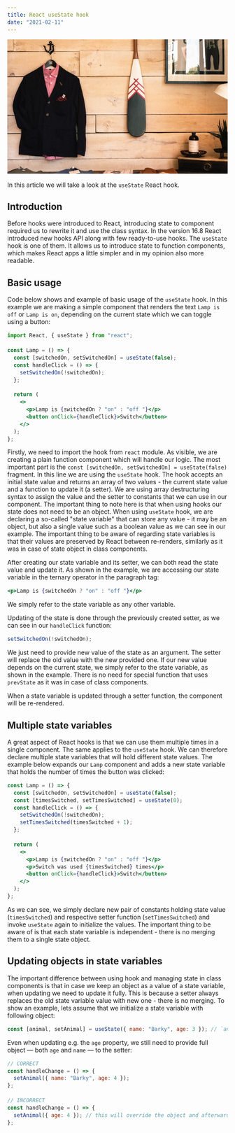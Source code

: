 ```yaml
---
title: React useState hook
date: "2021-02-11"
---
```


![A photo of a jacket and a paddle on the wall](./clark-street-mercantile-RfghQeRGr2I-unsplash.jpg "Photo by [Clark Street Mercantile](https://unsplash.com/@mercantile?utm_source=unsplash&utm_medium=referral&utm_content=creditCopyText) on [Unsplash](https://unsplash.com/s/photos/hook?utm_source=unsplash&utm_medium=referral&utm_content=creditCopyText)")

In this article we will take a look at the `useState` React hook.

## Introduction

Before hooks were introduced to React, introducing state to component required us to rewrite it and use the class syntax. In the version 16.8 React introduced new hooks API along with few ready-to-use hooks. The `useState` hook is one of them. It allows us to introduce state to function components, which makes React apps a little simpler and in my opinion also more readable.

## Basic usage

Code below shows and example of basic usage of the `useState` hook. In this example we are making a simple component that renders the text `Lamp is off` or `Lamp is on`, depending on the current state which we can toggle using a button:

```jsx
import React, { useState } from "react";

const Lamp = () => {
  const [switchedOn, setSwitchedOn] = useState(false);
  const handleClick = () => {
    setSwitchedOn(!switchedOn);
  };

  return (
    <>
      <p>Lamp is {switchedOn ? "on" : "off "}</p>
      <button onClick={handleClick}>Switch</button>
    </>
  );
};
```

Firstly, we need to import the hook from `react` module. As visible, we are creating a plain function component which will handle our logic. The most important part is the `const [switchedOn, setSwitchedOn] = useState(false)` fragment. In this line we are using the `useState` hook. The hook accepts an initial state value and returns an array of two values - the current state value and a function to update it (a setter). We are using array destructuring syntax to assign the value and the setter to constants that we can use in our component. The important thing to note here is that when using hooks our state does not need to be an object. When using `useState` hook, we are declaring a so-called "state variable" that can store any value - it may be an object, but also a single value such as a boolean value as we can see in our example. The important thing to be aware of regarding state variables is that their values are preserved by React between re-renders, similarly as it was in case of state object in class components.

After creating our state variable and its setter, we can both read the state value and update it. As shown in the example, we are accessing our state variable in the ternary operator in the paragraph tag:

```jsx
<p>Lamp is {switchedOn ? "on" : "off "}</p>
```

We simply refer to the state variable as any other variable.

Updating of the state is done through the previously created setter, as we can see in our `handleClick` function:

```jsx
setSwitchedOn(!switchedOn);
```

We just need to provide new value of the state as an argument. The setter will replace the old value with the new provided one. If our new value depends on the current state, we simply refer to the state variable, as shown in the example. There is no need for special function that uses `prevState` as it was in case of class components.

When a state variable is updated through a setter function, the component will be re-rendered.

## Multiple state variables

A great aspect of React hooks is that we can use them multiple times in a single component. The same applies to the `useState` hook. We can therefore declare multiple state variables that will hold different state values. The example below expands our `Lamp` component and adds a new state variable that holds the number of times the button was clicked:

```jsx
const Lamp = () => {
  const [switchedOn, setSwitchedOn] = useState(false);
  const [timesSwitched, setTimesSwitched] = useState(0);
  const handleClick = () => {
    setSwitchedOn(!switchedOn);
    setTimesSwitched(timesSwitched + 1);
  };

  return (
    <>
      <p>Lamp is {switchedOn ? "on" : "off "}</p>
      <p>Switch was used {timesSwitched} times</p>
      <button onClick={handleClick}>Switch</button>
    </>
  );
};
```

As we can see, we simply declare new pair of constants holding state value (`timesSwitched`) and respective setter function (`setTimesSwitched`) and invoke `useState` again to initialize the values. The important thing to be aware of is that each state variable is independent - there is no merging them to a single state object.

## Updating objects in state variables

The important difference between using hook and managing state in class components is that in case we keep an object as a value of a state variable, when updating we need to update it fully. This is because a setter always replaces the old state variable value with new one - there is no merging. To show an example, lets assume that we initialize a state variable with following object:

```jsx
const [animal, setAnimal] = useState({ name: "Barky", age: 3 }); // `animal` state variable initialized with two properties
```

Even when updating e.g. the `age` property, we still need to provide full object — both `age` and `name` — to the setter:

```jsx
// CORRECT
const handleChange = () => {
  setAnimal({ name: "Barky", age: 4 });
};

// INCORRECT
const handleChange = () => {
  setAnimal({ age: 4 }); // this will override the object and afterwards `animal` will contain only the `age` property
};
```
